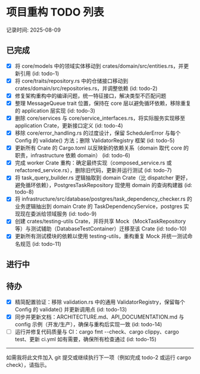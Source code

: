 # 项目重构 TODO 列表

记录时间: 2025-08-09

## 已完成

- [x] 将 core/models 中的领域实体移动到 crates/domain/src/entities.rs，并更新引用 (id: todo-1)
- [x] 将 core/traits/repository.rs 中的仓储接口移动到 crates/domain/src/repositories.rs，并调整依赖 (id: todo-2)  
- [x] 修复架构重构中的编译问题，统一特征接口，解决类型不匹配问题
- [x] 整理 MessageQueue trait 位置，保持在 core 层以避免循环依赖，移除重复的 application 层实现 (id: todo-3)
- [x] 删除 core/services 与 core/service_interfaces.rs，将实际服务实现移至 application Crate，更新接口定义 (id: todo-4)
- [x] 移除 core/error_handling.rs 的过度设计，保留 SchedulerError 与每个 Config 的 validate() 方法；删除 ValidatorRegistry 框架 (id: todo-5)
- [x] 更新所有 Crate 的 Cargo.toml 以反映新的依赖关系（domain 取代 core 的职责，infrastructure 依赖 domain） (id: todo-6)
- [x] 完成 worker Crate 重构：确定最终实现（composed_service.rs 或 refactored_service.rs），删除旧代码，更新并运行测试 (id: todo-7)
- [x] 将 task_query_builder.rs 逻辑抽取到 domain Crate（比 dispatcher 更好，避免循环依赖），PostgresTaskRepository 现使用 domain 的查询构建器 (id: todo-8)
- [x] 将 infrastructure/src/database/postgres/task_dependency_checker.rs 的业务逻辑抽出到 domain Crate 的 TaskDependencyService，postgres 实现现在委派给领域服务 (id: todo-9)
- [x] 创建 crates/testing-utils Crate，并将共享 Mock（MockTaskRepository 等）与测试辅助（DatabaseTestContainer）迁移至该 Crate (id: todo-10)
- [x] 更新所有测试模块的依赖以使用 testing-utils，重构重复 Mock 并统一测试命名规范 (id: todo-11)

## 进行中

## 待办
- [x] 精简配置验证：移除 validation.rs 中的通用 ValidatorRegistry，保留每个 Config 的 validate() 并更新调用点 (id: todo-13)
- [x] 同步并更新文档：ARCHITECTURE.md、API_DOCUMENTATION.md 与 config 示例（开发/生产），确保与重构后实现一致 (id: todo-14)
- [ ] 运行并修复代码质量与 CI：cargo fmt --check、cargo clippy、cargo test、更新 ci.yml 如有需要，确保所有检查通过 (id: todo-15)

---

如需我将此文件加入 git 提交或继续执行下一项（例如完成 todo-2 或运行 cargo check），请指示。
